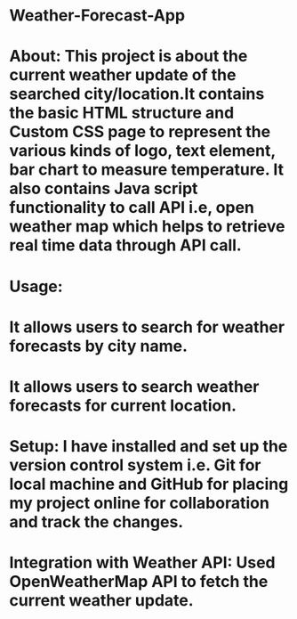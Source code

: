 # Weather-Forecast-App

# About: This project is about the current weather update of the searched city/location.It contains the basic HTML structure and Custom CSS page to represent the various kinds of logo, text element, bar chart to measure temperature. It also contains Java script functionality to call API i.e, open weather map which helps to retrieve real time data through API call.

# Usage:
# It allows users to search for weather forecasts by city name.
# It allows users to search weather forecasts for current location.


# Setup: I have installed and set up the version control system i.e. Git for local machine and GitHub for placing my project online for collaboration and track the changes.

# Integration with Weather API: Used OpenWeatherMap API to fetch the current weather update.